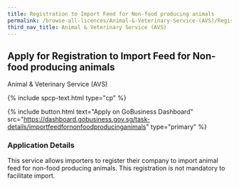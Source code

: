 ```yaml
---
title: Registration to Import Feed for Non-food producing animals
permalink: /browse-all-licences/Animal-&-Veterinary-Service-(AVS)/Registration-to-Import-Feed-for-Non-food-producing-animals
third_nav_title: Animal & Veterinary Service (AVS)
---
```


## Apply for Registration to Import Feed for Non-food producing animals

Animal & Veterinary Service (AVS)

{% include spcp-text.html type="cp" %}

{% include button.html text="Apply on GoBusiness Dashboard" src="https://dashboard.gobusiness.gov.sg/task-details/importfeedfornonfoodproducinganimals" type="primary" %}

<H3>Application Details</H3>

<p>This service allows importers to register their company to import animal feed for non-food producing animals. This registration is not mandatory to facilitate import.</p>
